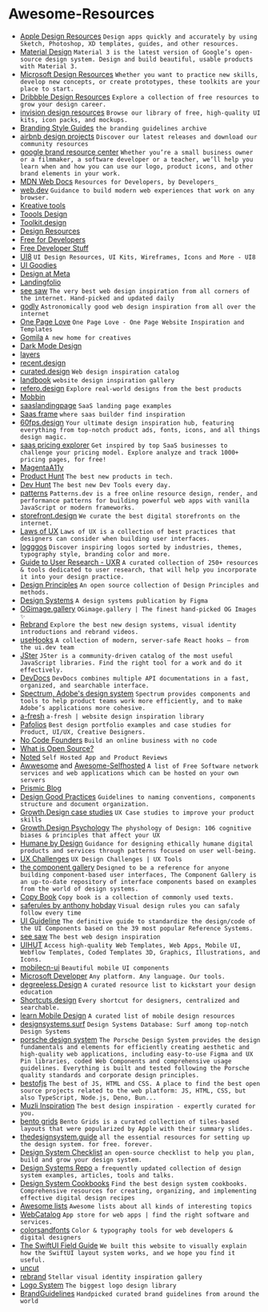# Awesome-Resources

- [Apple Design Resources](https://developer.apple.com/design/resources/?ref=awe50me-resources) `Design apps quickly and accurately by using Sketch, Photoshop, XD templates, guides, and other resources.`
- [Material Design](https://m3.material.io/?ref=awe50me-resources) `Material 3 is the latest version of Google’s open-source design system. Design and build beautiful, usable products with Material 3.`
- [Microsoft Design Resources](https://www.microsoft.design/resources/?ref=awe50me-resources) `Whether you want to practice new skills, develop new concepts, or create prototypes, these toolkits are your place to start.`
- [Dribbble Design Resources](https://dribbble.com/resources/?ref=awe50me-resources) `Explore a collection of free resources to grow your design career.`
- [invision design resources](https://www.invisionapp.com/free-resources/?ref=awe50me-resources) `Browse our library of free, high-quality UI kits, icon packs, and mockups.`
- [Branding Style Guides](https://brandingstyleguides.com/?ref=awe50me-resources) `the branding guidelines archive`
- [airbnb design projects](https://airbnb.design/our-projects/?ref=awe50me-resources) `Discover our latest releases and download our community resources`
- [google brand resource center](https://about.google/brand-resource-center/?ref=awe50me-resources) `Whether you’re a small business owner or a filmmaker, a software developer or a teacher, we’ll help you learn when and how you can use our logo, product icons, and other brand elements in your work.`
- [MDN Web Docs](https://developer.mozilla.org/en-US/?ref=awe50me-resources) `Resources for Developers, by Developers_`
- [web.dev](https://web.dev/?ref=awe50me-resources) `Guidance to build modern web experiences that work on any browser.`
- [Kreative tools](https://kreative.tools/?ref=awe50me-resources)
- [Toools Design](https://www.toools.design/?ref=awe50me-resources)
- [Toolkit.design](https://toolkit.design/?ref=awe50me-resources)
- [Design Resources](https://designresourc.es/?ref=awe50me-resources)
- [Free for Developers](https://free-for.dev/#/?ref=awe50me-resources)
- [Free Developer Stuff](https://freestuff.dev/?ref=awe50me-resources)
- [UI8](https://ui8.net/?ref=awe50me-resources) `UI Design Resources, UI Kits, Wireframes, Icons and More - UI8`
- [UI Goodies](https://uigoodies.com/?ref=awe50me-resources)
- [Design at Meta](https://design.facebook.com/toolsandresources/?ref=awe50me-resources)
- [Landingfolio](https://www.landingfolio.com/?ref=awe50me-resources)
- [see saw](https://www.seesaw.website/?ref=awe50me-resources) `The very best web design inspiration from all corners of the internet. Hand-picked and updated daily`
- [godly](https://godly.website/?ref=awe50me-resources) `Astronomically good web design inspiration from all over the internet`
- [One Page Love](https://onepagelove.com/?ref=awe50me-resources) `One Page Love - One Page Website Inspiration and Templates`
- [Gomila](https://www.gomila.co/?ref=awe50me-resources) `A new home for creatives`
- [Dark Mode Design](https://www.darkmodedesign.com/?ref=awe50me-resources)
- [layers](https://layers.to/explore/recent/?ref=awe50me-resources)
- [recent.design](https://recent.design/?ref=awe50me-resources)
- [curated.design](https://www.curated.design/?ref=awe50me-resources) `Web design inspiration catalog`
- [landbook](https://land-book.com/?ref=awe50me-resources) `website design inspiration gallery`
- [refero.design](https://refero.design/?ref=awe50me-resources) `Explore real-world designs from the best products`
- [Mobbin](https://mobbin.com/?ref=awe50me-resources)
- [saaslandingpage](https://saaslandingpage.com/?ref=awe50me-resources) `SaaS landing page examples`
- [Saas frame](https://www.saasframe.io/?ref=awe50me-resources) `where saas builder find inspiration`
- [60fps.design](https://www.60fps.design/?ref=awe50me-resources) `Your ultimate design inspiration hub, featuring everything from top-notch product ads, fonts, icons, and all things design magic.`
- [saas pricing explorer](https://explorer.hyperline.co/?ref=awe50me-resources) `Get inspired by top SaaS businesses to challenge your pricing model. Explore analyze and track 1000+ pricing pages, for free!`
- [MagentaA11y](https://www.magentaa11y.com/?ref=awe50me-resources)
- [Product Hunt](https://www.producthunt.com/?ref=awe50me-resources) `The best new products in tech.`
- [Dev Hunt](https://devhunt.org/?ref=awe50me-resources) `The best new Dev Tools every day.`
- [patterns](https://www.patterns.dev/?ref=awe50me-resources) `Patterns.dev is a free online resource design, render, and performance patterns for building powerful web apps with vanilla JavaScript or modern frameworks.`
- [storefront.design](https://www.storefront.design/?ref=awe50me-resources) `We curate the best digital storefronts on the internet.`
- [Laws of UX](https://lawsofux.com/?ref=awe50me-resources) `Laws of UX is a collection of best practices that designers can consider when building user interfaces.`
- [logggos](https://www.logggos.club/?ref=awe50me-resources) `Discover inspiring logos sorted by industries, themes, typography style, branding color and more.`
- [Guide to User Research - UXR](http://guidetouxr.com/?ref=awe50me-resources) `A curated collection of 250+ resources & tools dedicated to user research, that will help you incorporate it into your design practice.`
- [Design Principles](https://principles.design/?ref=awe50me-resources) `An open source collection of Design Principles and methods.`
- [Design Systems](https://www.designsystems.com/?ref=awe50me-resources) `A design systems publication by Figma`
- [OGimage.gallery](https://www.ogimage.gallery/?ref=awe50me-resources) `OGimage.gallery | The finest hand-picked OG Images ✨`
- [Rebrand](https://www.rebrand.gallery/?ref=awe50me-resources) `Explore the best new design systems, visual identity introductions and rebrand videos.`
- [useHooks](https://usehooks.com/?ref=awe50me-resources) `A collection of modern, server-safe React hooks – from the ui.dev team`
- [JSter](https://jster.net/?ref=awe50me-resources) `JSter is a community-driven catalog of the most useful JavaScript libraries. Find the right tool for a work and do it effectively.`
- [DevDocs](https://devdocs.io/?ref=awe50me-resources) `DevDocs combines multiple API documentations in a fast, organized, and searchable interface.`
- [Spectrum, Adobe's design system](https://spectrum.adobe.com/?ref=awe50me-resources) `Spectrum provides components and tools to help product teams work more efficiently, and to make Adobe’s applications more cohesive.`
- [a-fresh](https://a-fresh.website/?ref=awe50me-resources) `a-fresh | website design inspiration library`
- [Pafolios](https://pafolios.com/?ref=awe50me-resources) `Best design portfolio examples and case studies for Product, UI/UX, Creative Designers.`
- [No Code Founders](https://nocodefounders.com/tools) `Build an online business with no code`
- [What is Open Source?](https://opensource.dev/?ref=awe50me-resources)
- [Noted](https://noted.lol/?ref=awe50me-resources) `Self Hosted App and Product Reviews`
- [Awwesome](https://awweso.me/?ref=awe50me-resources) and [Awesome-Selfhosted](https://awesome-selfhosted.net/?ref=awe50me-resources) `A list of Free Software network services and web applications which can be hosted on your own servers`
- [Prismic Blog](https://prismic.io/blog)
- [Design Good Practices](https://goodpractices.design/?ref=awe50me-resources) `Guidelines to naming conventions, components structure and document organization.`
- [Growth.Design case studies](https://growth.design/case-studies) `UX Case studies to improve your product skills`
- [Growth.Design Psychology](https://growth.design/psychology) `The physhology of Design: 106 cognitive biases & principles that affect your UX`
- [Humane by Design](https://humanebydesign.com/?ref=awe50me-resources) `Guidance for designing ethically humane digital products and services through patterns focused on user well-being.`
- [UX Challenges](https://uxtools.co/challenges/?ref=awe50me-resources) `UX Design Challenges | UX Tools`
- [the component gallery](https://component.gallery/?ref=awe50me-resources) `Designed to be a reference for anyone building component-based user interfaces, The Component Gallery is an up-to-date repository of interface components based on examples from the world of design systems.`
- [Copy Book](https://copybook.me/?ref=awe50me-resources) `Copy book is a collection of commonly used texts.`
- [saferules by anthony hobday](https://anthonyhobday.com/sideprojects/saferules/?ref=awe50me-resources) `Visual design rules you can safaly follow every time`
- [UI Guideline](https://www.uiguideline.com/components) `The definitive guide to standardize the design/code of the UI Components based on the 39 most popular Reference Systems.`
- [see saw](https://www.seesaw.website/?ref=awe50me-resources) `The best web design inspiration`
- [UIHUT](https://uihut.com/?ref=awe50me-resources) `Access high-quality Web Templates, Web Apps, Mobile UI, Webflow Templates, Coded Templates 3D, Graphics, Illustrations, and Icons.`
- [mobilecn-ui](https://mobilecn.lol/?ref=awe50me-resources) `Beautiful mobile UI components`
- [Microsoft Developer](https://developer.microsoft.com/en-us/?ref=awe50me-resources) `Any platform. Any language. Our tools.`
- [degreeless.Design](https://www.degreeless.design/?ref=awe50me-resources) `A curated resource list to kickstart your design education`
- [Shortcuts.design](https://shortcuts.design/?ref=awe50me-resources) `Every shortcut for designers, centralized and searchable.`
- [learn Mobile Design](https://learnmobile.design/?ref=awe50me-resources) `A curated list of mobile design resources`
- [designsystems.surf](https://designsystems.surf/?ref=awe50me-resources) `Design Systems Database: Surf among top‑notch Design Systems`
- [porsche design system](https://designsystem.porsche.com/v3/?ref=awe50me-resources) `The Porsche Design System provides the design fundamentals and elements for efficiently creating aesthetic and high-quality web applications, including easy-to-use Figma and UX Pin libraries, coded Web Components and comprehensive usage guidelines. Everything is built and tested following the Porsche quality standards and corporate design principles.`
- [bestofjs](https://bestofjs.org/?ref=awe50me-resources) `The best of JS, HTML and CSS. A place to find the best open source projects related to the web platform: JS, HTML, CSS, but also TypeScript, Node.js, Deno, Bun...`
- [Muzli Inspiration](https://muz.li/inspiration/?ref=awe50me-resources) `The best design inspiration - expertly curated for you.`
- [bento grids](https://bentogrids.com/?ref=awe50me-resources) `Bento Grids is a curated collection of tiles-based layouts that were popularized by Apple with their summary slides.`
- [thedesignsystem.guide](https://thedesignsystem.guide/?ref=awe50me-resources) `all the essential resources for setting up the design system. for free. forever.`
- [Design System Checklist](https://www.designsystemchecklist.com/?ref=awe50me-resources) `an open-source checklist to help you plan, build and grow your design system.`
- [Design Systems Repo](https://designsystemsrepo.com/?ref=awe50me-resources) `a frequently updated collection of design system examples, articles, tools and talks.`
- [Design System Cookbooks](https://www.designsystemcookbooks.com/?ref=awe50me-resources) `Find the best design system cookbooks. Comprehensive resources for creating, organizing, and implementing effective digital design recipes`
- [Awesome lists](https://github.com/sindresorhus/awesome) `Awesome lists about all kinds of interesting topics`
- [WebCatalog](https://webcatalog.io/en/) `App store for web apps | find the right software and services.`
- [colorsandfonts](https://www.colorsandfonts.com/) `Color & typography tools for web developers & digital designers`
- [The SwiftUI Field Guide](https://www.swiftuifieldguide.com/) `We built this website to visually explain how the SwiftUI layout system works, and we hope you find it useful.`
- [uncut](https://uncut.wtf/)
- [rebrand](https://www.rebrand.gallery/) `Stellar visual identity inspiration gallery`
- [Logo System](https://logosystem.co/) `The biggest logo design library`
- [BrandGuidelines](https://www.brandguidelines.net/) `Handpicked curated brand guidelines from around the world`
